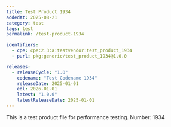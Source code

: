 ```yaml
---
title: Test Product 1934
addedAt: 2025-08-21
category: test
tags: test
permalink: /test-product-1934

identifiers:
  - cpe: cpe:2.3:a:testvendor:test_product_1934
  - purl: pkg:generic/test_product_1934@1.0.0

releases:
  - releaseCycle: "1.0"
    codename: "Test Codename 1934"
    releaseDate: 2025-01-01
    eol: 2026-01-01
    latest: "1.0.0"
    latestReleaseDate: 2025-01-01
---
```


This is a test product file for performance testing. Number: 1934
